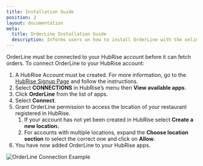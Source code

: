 ```yaml
---
title: Installation Guide
position: 2
layout: documentation
meta:
  title: OrderLine Installation Guide
  description: Informs users on how to install OrderLine with the online sale system.
---
```


OrderLine must be connected to your HubRise account before it can fetch orders. To connect OrderLine to your HubRise account:

1. A HubRise Account must be created. For more information, go to the [HubRise Signup Page](https://manager.hubrise.com/signup) and follow the instructions.
1. Select **CONNECTIONS** in HubRise’s menu then **View available apps**.
1. Click **OrderLine** from the list of apps.
1. Select **Connect**.
1. Grant OrderLine permission to access the location of your restaurant registered in HubRise.
   1. If your account has not yet been created in HubRise select **Create a new location.**
   1. For accounts with multiple locations, expand the **Choose location section** to select the correct one and click on **Allow**.
1. You have now added OrderLine to your HubRise apps.

![OrderLine Connection Example](../images/004-connect-orderline.gif)

